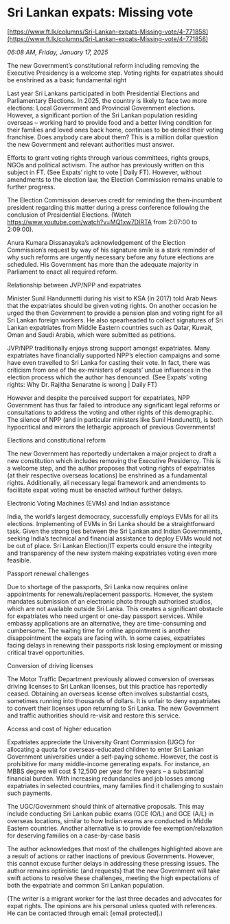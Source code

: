 # Sri Lankan expats: Missing vote

[https://www.ft.lk/columns/Sri-Lankan-expats-Missing-vote/4-771858](https://www.ft.lk/columns/Sri-Lankan-expats-Missing-vote/4-771858)

*06:08 AM, Friday, January 17, 2025*

The new Government’s constitutional reform including removing the Executive Presidency is a welcome step. Voting rights for expatriates should be enshrined as a basic fundamental right

Last year Sri Lankans participated in both Presidential Elections and Parliamentary Elections. In 2025, the country is likely to face two more elections: Local Government and Provincial Government elections. However, a significant portion of the Sri Lankan population residing overseas – working hard to provide food and a better living condition for their families and loved ones back home, continues to be denied their voting franchise. Does anybody care about them? This is a million dollar question the new Government and relevant authorities must answer.

Efforts to grant voting rights through various committees, rights groups, NGOs and political activism. The author has previously written on this subject in FT. (See Expats’ right to vote | Daily FT). However, without amendments to the election law, the Election Commission remains unable to further progress.

The Election Commission deserves credit for reminding the then-incumbent president regarding this matter during a press conference following the conclusion of Presidential Elections. (Watch https://www.youtube.com/watch?v=MQ1xw7DIRTA from 2:07:00 to 2:09:00).

Anura Kumara Dissanayaka’s acknowledgement of the Election Commission’s request by way of his signature smile is a stark reminder of why such reforms are urgently necessary before any future elections are scheduled. His Government has more than the adequate majority in Parliament to enact all required reform.

Relationship between JVP/NPP and expatriates

Minister Sunil Handunnetti during his visit to KSA (in 2017) told Arab News that the expatriates should be given voting rights. On another occasion he urged the then Government to provide a pension plan and voting right for all Sri Lankan foreign workers. He also spearheaded to collect signatures of Sri Lankan expatriates from Middle Eastern countries such as Qatar, Kuwait, Oman and Saudi Arabia, which were submitted as petitions.

JVP/NPP traditionally enjoys strong support amongst expatriates. Many expatriates have financially supported NPP’s election campaigns and some have even travelled to Sri Lanka for casting their vote. In fact, there was criticism from one of the ex-ministers of expats’ undue influences in the election process which the author has denounced. (See Expats’ voting rights: Why Dr. Rajitha Senaratne is wrong | Daily FT)

However and despite the perceived support for expatriates, NPP Government has thus far failed to introduce any significant legal reforms or consultations to address the voting and other rights of this demographic. The silence of NPP (and in particular ministers like Sunil Handunetti), is both hypocritical and mirrors the lethargic approach of previous Governments!

Elections and constitutional reform

The new Government has reportedly undertaken a major project to draft a new constitution which includes removing the Executive Presidency. This is a welcome step, and the author proposes that voting rights of expatriates (at their respective overseas locations) be enshrined as a fundamental rights. Additionally, all necessary legal framework and amendments to facilitate expat voting must be enacted without further delays.

Electronic Voting Machines (EVMs) and Indian assistance

India, the world’s largest democracy, successfully employs EVMs for all its elections. Implementing of EVMs in Sri Lanka should be a straightforward task. Given the strong ties between the Sri Lankan and Indian Governments, seeking India’s technical and financial assistance to deploy EVMs would not be out of place. Sri Lankan Election/IT experts could ensure the integrity and transparency of the new system making expatriates voting even more feasible.

Passport renewal challenges

Due to shortage of the passports, Sri Lanka now requires online appointments for renewals/replacement passports. However, the system mandates submission of an electronic photo through authorised studios, which are not available outside Sri Lanka. This creates a significant obstacle for expatriates who need urgent or one-day passport services. While embassy applications are an alternative, they are time-consuming and cumbersome. The waiting time for online appointment is another disappointment the expats are facing with. In some cases, expatriates facing delays in renewing their passports risk losing employment or missing critical travel opportunities.

Conversion of driving licenses

The Motor Traffic Department previously allowed conversion of overseas driving licenses to Sri Lankan licenses, but this practice has reportedly ceased. Obtaining an overseas license often involves substantial costs, sometimes running into thousands of dollars. It is unfair to deny expatriates to convert their licenses upon returning to Sri Lanka. The new Government and traffic authorities should re-visit and restore this service.

Access and cost of higher education

Expatriates appreciate the University Grant Commission (UGC) for allocating a quota for overseas-educated children to enter Sri Lankan Government universities under a self-paying scheme. However, the cost is prohibitive for many middle-income generating expats. For instance, an MBBS degree will cost $ 12,500 per year for five years – a substantial financial burden. With increasing redundancies and job losses among expatriates in selected countries, many families find it challenging to sustain such payments.

The UGC/Government should think of alternative proposals. This may include conducting Sri Lankan public exams (GCE (O/L) and GCE (A/L) in overseas locations, similar to how Indian exams are conducted in Middle Eastern countries. Another alternative is to provide fee exemption/relaxation for deserving families on a case-by-case basis

The author acknowledges that most of the challenges highlighted above are a result of actions or rather inactions of previous Governments. However, this cannot excuse further delays in addressing these pressing issues. The author remains optimistic (and requests) that the new Government will take swift actions to resolve these challenges, meeting the high expectations of both the expatriate and common Sri Lankan population.

(The writer is a migrant worker for the last three decades and advocates for expat rights. The opinions are his personal unless quoted with references. He can be contacted through email: [email protected].)

